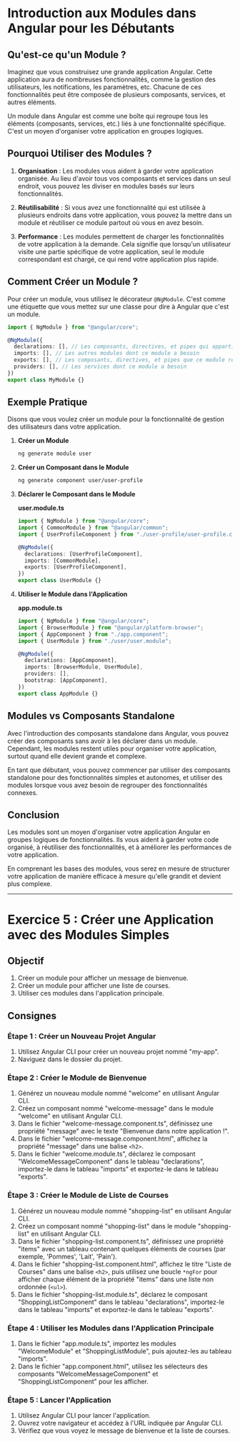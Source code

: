# Introduction aux Modules dans Angular pour les Débutants

## Qu'est-ce qu'un Module ?

Imaginez que vous construisez une grande application Angular. Cette application aura de nombreuses fonctionnalités, comme la gestion des utilisateurs, les notifications, les paramètres, etc. Chacune de ces fonctionnalités peut être composée de plusieurs composants, services, et autres éléments.

Un module dans Angular est comme une boîte qui regroupe tous les éléments (composants, services, etc.) liés à une fonctionnalité spécifique. C'est un moyen d'organiser votre application en groupes logiques.

## Pourquoi Utiliser des Modules ?

1. **Organisation** : Les modules vous aident à garder votre application organisée. Au lieu d'avoir tous vos composants et services dans un seul endroit, vous pouvez les diviser en modules basés sur leurs fonctionnalités.

2. **Réutilisabilité** : Si vous avez une fonctionnalité qui est utilisée à plusieurs endroits dans votre application, vous pouvez la mettre dans un module et réutiliser ce module partout où vous en avez besoin.

3. **Performance** : Les modules permettent de charger les fonctionnalités de votre application à la demande. Cela signifie que lorsqu'un utilisateur visite une partie spécifique de votre application, seul le module correspondant est chargé, ce qui rend votre application plus rapide.

## Comment Créer un Module ?

Pour créer un module, vous utilisez le décorateur `@NgModule`. C'est comme une étiquette que vous mettez sur une classe pour dire à Angular que c'est un module.

```typescript
import { NgModule } from "@angular/core";

@NgModule({
  declarations: [], // Les composants, directives, et pipes qui appartiennent à ce module
  imports: [], // Les autres modules dont ce module a besoin
  exports: [], // Les composants, directives, et pipes que ce module rend disponibles aux autres modules
  providers: [], // Les services dont ce module a besoin
})
export class MyModule {}
```

## Exemple Pratique

Disons que vous voulez créer un module pour la fonctionnalité de gestion des utilisateurs dans votre application.

1. **Créer un Module**

   ```bash
   ng generate module user
   ```

2. **Créer un Composant dans le Module**

   ```bash
   ng generate component user/user-profile
   ```

3. **Déclarer le Composant dans le Module**

   **user.module.ts**

   ```typescript
   import { NgModule } from "@angular/core";
   import { CommonModule } from "@angular/common";
   import { UserProfileComponent } from "./user-profile/user-profile.component";

   @NgModule({
     declarations: [UserProfileComponent],
     imports: [CommonModule],
     exports: [UserProfileComponent],
   })
   export class UserModule {}
   ```

4. **Utiliser le Module dans l'Application**

   **app.module.ts**

   ```typescript
   import { NgModule } from "@angular/core";
   import { BrowserModule } from "@angular/platform-browser";
   import { AppComponent } from "./app.component";
   import { UserModule } from "./user/user.module";

   @NgModule({
     declarations: [AppComponent],
     imports: [BrowserModule, UserModule],
     providers: [],
     bootstrap: [AppComponent],
   })
   export class AppModule {}
   ```

## Modules vs Composants Standalone

Avec l'introduction des composants standalone dans Angular, vous pouvez créer des composants sans avoir à les déclarer dans un module. Cependant, les modules restent utiles pour organiser votre application, surtout quand elle devient grande et complexe.

En tant que débutant, vous pouvez commencer par utiliser des composants standalone pour des fonctionnalités simples et autonomes, et utiliser des modules lorsque vous avez besoin de regrouper des fonctionnalités connexes.

## Conclusion

Les modules sont un moyen d'organiser votre application Angular en groupes logiques de fonctionnalités. Ils vous aident à garder votre code organisé, à réutiliser des fonctionnalités, et à améliorer les performances de votre application.

En comprenant les bases des modules, vous serez en mesure de structurer votre application de manière efficace à mesure qu'elle grandit et devient plus complexe.

---

# Exercice 5 : Créer une Application avec des Modules Simples

## Objectif

1. Créer un module pour afficher un message de bienvenue.
2. Créer un module pour afficher une liste de courses.
3. Utiliser ces modules dans l'application principale.

## Consignes

### Étape 1 : Créer un Nouveau Projet Angular

1. Utilisez Angular CLI pour créer un nouveau projet nommé "my-app".
2. Naviguez dans le dossier du projet.

### Étape 2 : Créer le Module de Bienvenue

1. Générez un nouveau module nommé "welcome" en utilisant Angular CLI.
2. Créez un composant nommé "welcome-message" dans le module "welcome" en utilisant Angular CLI.
3. Dans le fichier "welcome-message.component.ts", définissez une propriété "message" avec le texte "Bienvenue dans notre application !".
4. Dans le fichier "welcome-message.component.html", affichez la propriété "message" dans une balise `<h2>`.
5. Dans le fichier "welcome.module.ts", déclarez le composant "WelcomeMessageComponent" dans le tableau "declarations", importez-le dans le tableau "imports" et exportez-le dans le tableau "exports".

### Étape 3 : Créer le Module de Liste de Courses

1. Générez un nouveau module nommé "shopping-list" en utilisant Angular CLI.
2. Créez un composant nommé "shopping-list" dans le module "shopping-list" en utilisant Angular CLI.
3. Dans le fichier "shopping-list.component.ts", définissez une propriété "items" avec un tableau contenant quelques éléments de courses (par exemple, 'Pommes', 'Lait', 'Pain').
4. Dans le fichier "shopping-list.component.html", affichez le titre "Liste de Courses" dans une balise `<h2>`, puis utilisez une boucle `*ngFor` pour afficher chaque élément de la propriété "items" dans une liste non ordonnée (`<ul>`).
5. Dans le fichier "shopping-list.module.ts", déclarez le composant "ShoppingListComponent" dans le tableau "declarations", importez-le dans le tableau "imports" et exportez-le dans le tableau "exports".

### Étape 4 : Utiliser les Modules dans l'Application Principale

1. Dans le fichier "app.module.ts", importez les modules "WelcomeModule" et "ShoppingListModule", puis ajoutez-les au tableau "imports".
2. Dans le fichier "app.component.html", utilisez les sélecteurs des composants "WelcomeMessageComponent" et "ShoppingListComponent" pour les afficher.

### Étape 5 : Lancer l'Application

1. Utilisez Angular CLI pour lancer l'application.
2. Ouvrez votre navigateur et accédez à l'URL indiquée par Angular CLI.
3. Vérifiez que vous voyez le message de bienvenue et la liste de courses.
